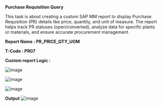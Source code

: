 **Purchase Requisition Query**

This task is about creating a custom SAP MM report to display Purchase Requisition (PR) details like price, quantity, and unit of measure. The report helps track PR statuses (open/converted), analyze data for specific plants or materials, and ensure accurate procurement management.

**Report Name : PR_PRICE_QTY_UOM**

**T-Code : PR07**	

**Custom report Logic :** 

![image](https://github.com/user-attachments/assets/6c09348f-340e-4447-a873-b9a3bc59747d)

![image](https://github.com/user-attachments/assets/45022bd5-5935-4926-b0c4-d8af985a5007)

![image](https://github.com/user-attachments/assets/683873ec-4839-41d5-832b-9e2797df75e6)

**Output**
![image](https://github.com/user-attachments/assets/057160b1-484e-4ffe-9462-1e085d2adfd5)
